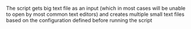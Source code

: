 The script gets big text file as an input (which in most cases will be unable to open by most common text editors) and creates multiple small text files based on the configuration defined before running the script
